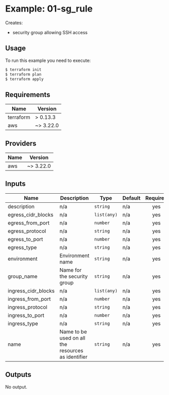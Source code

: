 
# Example: 01-sg\_rule  
Creates:
- security group allowing SSH access

## Usage

To run this example you need to execute:

```bash
$ terraform init
$ terraform plan
$ terraform apply
```

## Requirements

| Name | Version |
|------|---------|
| terraform | > 0.13.3 |
| aws | ~> 3.22.0 |

## Providers

| Name | Version |
|------|---------|
| aws | ~> 3.22.0 |

## Inputs

| Name | Description | Type | Default | Required |
|------|-------------|------|---------|:--------:|
| description | n/a | `string` | n/a | yes |
| egress\_cidr\_blocks | n/a | `list(any)` | n/a | yes |
| egress\_from\_port | n/a | `number` | n/a | yes |
| egress\_protocol | n/a | `string` | n/a | yes |
| egress\_to\_port | n/a | `number` | n/a | yes |
| egress\_type | n/a | `string` | n/a | yes |
| environment | Environment name | `string` | n/a | yes |
| group\_name | Name for the security group | `string` | n/a | yes |
| ingress\_cidr\_blocks | n/a | `list(any)` | n/a | yes |
| ingress\_from\_port | n/a | `number` | n/a | yes |
| ingress\_protocol | n/a | `string` | n/a | yes |
| ingress\_to\_port | n/a | `number` | n/a | yes |
| ingress\_type | n/a | `string` | n/a | yes |
| name | Name to be used on all the resources as identifier | `string` | n/a | yes |

## Outputs

No output.
